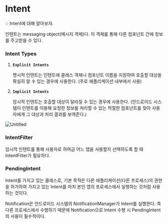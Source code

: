 # Intent

<aside>
💡 Intent에 대해 알아보자.

</aside>

인텐트는 messaging object(메시지 객체)다. 이 객체를 통해 다른 컴포넌트 간에 정보를 주고받을 수 있다.

### Intent Types

1. **`Explicit Intents`**
    
    명시적 인텐트는 인텐트에 클래스 객체나 컴포넌트 이름을 지정하여 호출할 대상을 확실히 알 수 있는 경우에 사용한다. (주로 애플리케이션 내부에서 사용)
    
2. **`Implicit Intents`**
    
    암시적 인텐트는 호출할 대상이 달라질 수 있는 경우에 사용한다. (안드로이드 시스템이 인텐트를 이용해 요청한 정보를 처리할 수 있는 적절한 컴포넌트를 찾아 사용자에게 그 대상과 처리 결과를 보여준다.)
    

![Untitled](Intent%206ad32/Untitled.png)

### IntentFilter

암시적 인텐트를 통해 사용자로 하여금 어느 앱을 사용할지 선택하도록 할 때 IntentFilter가 필요하다.

### PendingIntent

Intent를 가지고 있는 클래스로, 기본 목적은 다른 애플리케이션(다른 프로세스)의 권한을 허가하여 가지고 있는 Intent를 마치 본인 앱의 프로세스에서 실행하는 것처럼 사용하는 것이다.

Notification은 안드로이드 시스템의 NotificationManager가 Intent를 실행한다. 즉 다른 프로세스에서 수행하기 때문에 Notification으로 Intent 수행 시 PendingIntent의 사용이 필수적이다.